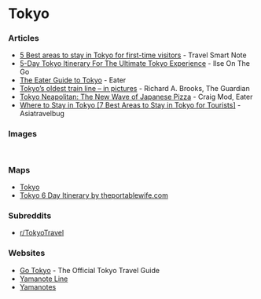 # Tokyo

### Articles

* [5 Best areas to stay in Tokyo for first-time visitors](https://travelsmartnote.com/best-areas-to-stay-in-tokyo-for-first-time-visitors/) - Travel Smart Note
* [5-Day Tokyo Itinerary For The Ultimate Tokyo Experience](https://ilseonthego.com/5-day-tokyo-itinerary/) - Ilse On The Go
* [The Eater Guide to Tokyo](https://www.eater.com/2017/2/21/14652924/tokyo-best-ramen-sushi-coffee-where-to-eat) - Eater
* [Tokyo’s oldest train line – in pictures](https://www.theguardian.com/artanddesign/gallery/2024/jul/08/tokyos-oldest-train-line-jr-yamanote-in-pictures) - Richard A. Brooks, The Guardian
* [Tokyo Neapolitan: The New Wave of Japanese Pizza](https://www.eater.com/2017/2/21/14670944/best-pizza-tokyo-guide) - Craig Mod, Eater
* [Where to Stay in Tokyo \[7 Best Areas to Stay in Tokyo for Tourists\]](https://asiatravelbug.com/blog/where-to-stay-in-tokyo-first-time-best-area-family/) - Asiatravelbug

### Images

<figure><img src="https://i.pinimg.com/564x/bd/6f/b2/bd6fb26e8cb6c9975b575d2eb82addcb.jpg" alt=""><figcaption></figcaption></figure>

<figure><img src="https://i.pinimg.com/736x/0a/2a/03/0a2a0334869578a7b1b088b2b690d33e.jpg" alt=""><figcaption></figcaption></figure>

### Maps

* [Tokyo](https://www.google.com/maps/d/u/0/viewer?mid=146Y8_lUW6lCpOu1-kmgIN8hRUqSnEcY\&ll=35.66768813910526%2C139.75370159999997\&z=12)
* [Tokyo 6 Day Itinerary by theportablewife.com](https://www.google.com/maps/d/viewer?mid=1O_7IymUXtB0plVt0-c8XN3KlKzNoxEXB\&ll=35.63689241479929%2C139.7166404439428\&z=11)

### Subreddits

* [r/TokyoTravel](https://www.reddit.com/r/TokyoTravel/)

### Websites

* [Go Tokyo](https://www.gotokyo.org/en/index.html) - The Official Tokyo Travel Guide
* [Yamanote Line](https://yamanote.app/)
* [Yamanotes](https://yamanot.es/)
